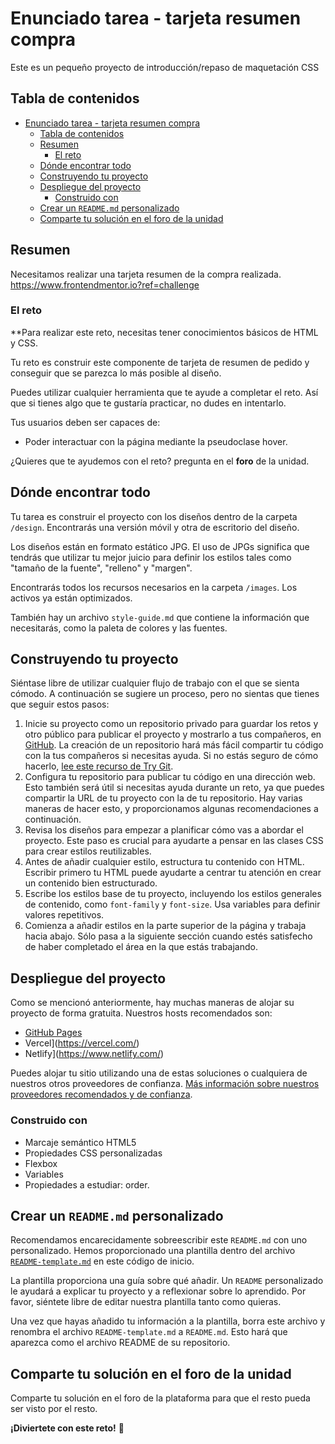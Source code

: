 # Enunciado tarea - tarjeta resumen compra
Este es un pequeño proyecto de introducción/repaso de maquetación CSS

## Tabla de contenidos

- [Enunciado tarea - tarjeta resumen compra](#enunciado-tarea---tarjeta-resumen-compra)
  - [Tabla de contenidos](#tabla-de-contenidos)
  - [Resumen](#resumen)
    - [El reto](#el-reto)
  - [Dónde encontrar todo](#dónde-encontrar-todo)
  - [Construyendo tu proyecto](#construyendo-tu-proyecto)
  - [Despliegue del proyecto](#despliegue-del-proyecto)
    - [Construido con](#construido-con)
  - [Crear un `README.md` personalizado](#crear-un-readmemd-personalizado)
  - [Comparte tu solución en el foro de la unidad](#comparte-tu-solución-en-el-foro-de-la-unidad)

## Resumen
Necesitamos realizar una tarjeta resumen de la compra realizada.
https://www.frontendmentor.io?ref=challenge
### El reto
**Para realizar este reto, necesitas tener conocimientos básicos de HTML y CSS.

Tu reto es construir este componente de tarjeta de resumen de pedido y conseguir que se parezca lo más posible al diseño.

Puedes utilizar cualquier herramienta que te ayude a completar el reto. Así que si tienes algo que te gustaría practicar, no dudes en intentarlo.

Tus usuarios deben ser capaces de:

- Poder interactuar con la página mediante la pseudoclase hover.

¿Quieres que te ayudemos con el reto? pregunta en el **foro** de la unidad.

## Dónde encontrar todo

Tu tarea es construir el proyecto con los diseños dentro de la carpeta `/design`. Encontrarás una versión móvil y otra de escritorio del diseño. 

Los diseños están en formato estático JPG. El uso de JPGs significa que tendrás que utilizar tu mejor juicio para definir los estilos tales como "tamaño de la fuente", "relleno" y "margen".

Encontrarás todos los recursos necesarios en la carpeta `/images`. Los activos ya están optimizados.

También hay un archivo `style-guide.md` que contiene la información que necesitarás, como la paleta de colores y las fuentes.

## Construyendo tu proyecto

Siéntase libre de utilizar cualquier flujo de trabajo con el que se sienta cómodo. A continuación se sugiere un proceso, pero no sientas que tienes que seguir estos pasos:

1. Inicie su proyecto como un repositorio privado para guardar los retos y otro público para publicar el proyecto y mostrarlo a tus compañeros, en [GitHub](https://github.com/). La creación de un repositorio hará más fácil compartir tu código con la tus compañeros si necesitas ayuda. Si no estás seguro de cómo hacerlo, [lee este recurso de Try Git](https://try.github.io/).
2. Configura tu repositorio para publicar tu código en una dirección web. Esto también será útil si necesitas ayuda durante un reto, ya que puedes compartir la URL de tu proyecto con la de tu repositorio. Hay varias maneras de hacer esto, y proporcionamos algunas recomendaciones a continuación.
3. Revisa los diseños para empezar a planificar cómo vas a abordar el proyecto. Este paso es crucial para ayudarte a pensar en las clases CSS para crear estilos reutilizables.
4. Antes de añadir cualquier estilo, estructura tu contenido con HTML. Escribir primero tu HTML puede ayudarte a centrar tu atención en crear un contenido bien estructurado.
5. Escribe los estilos base de tu proyecto, incluyendo los estilos generales de contenido, como `font-family` y `font-size`. Usa variables para definir valores repetitivos.
6. Comienza a añadir estilos en la parte superior de la página y trabaja hacia abajo. Sólo pasa a la siguiente sección cuando estés satisfecho de haber completado el área en la que estás trabajando.

## Despliegue del proyecto

Como se mencionó anteriormente, hay muchas maneras de alojar su proyecto de forma gratuita. Nuestros hosts recomendados son:

- [GitHub Pages](https://pages.github.com/)
- Vercel](https://vercel.com/)
- Netlify](https://www.netlify.com/)

Puedes alojar tu sitio utilizando una de estas soluciones o cualquiera de nuestros otros proveedores de confianza. [Más información sobre nuestros proveedores recomendados y de confianza](https://medium.com/frontend-mentor/frontend-mentor-trusted-hosting-providers-bf000dfebe).

### Construido con

- Marcaje semántico HTML5
- Propiedades CSS personalizadas
- Flexbox
- Variables
- Propiedades a estudiar: order.

## Crear un `README.md` personalizado

Recomendamos encarecidamente sobreescribir este `README.md` con uno personalizado. Hemos proporcionado una plantilla dentro del archivo [`README-template.md`](./README-template.md) en este código de inicio.

La plantilla proporciona una guía sobre qué añadir. Un `README` personalizado le ayudará a explicar tu proyecto y a reflexionar sobre lo aprendido. Por favor, siéntete libre de editar nuestra plantilla tanto como quieras.

Una vez que hayas añadido tu información a la plantilla, borra este archivo y renombra el archivo `README-template.md` a `README.md`. Esto hará que aparezca como el archivo README de su repositorio.

## Comparte tu solución en el foro de la unidad

Comparte tu solución en el foro de la plataforma para que el resto pueda ser visto por el resto. 

**¡Diviertete con este reto!** 🚀
